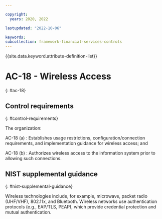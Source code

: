 ```yaml
---

copyright:
  years: 2020, 2022

lastupdated: "2022-10-06"

keywords: 
subcollection: framework-financial-services-controls
---
```


{{site.data.keyword.attribute-definition-list}}

               
# AC-18 - Wireless Access
{: #ac-18}

## Control requirements
{: #control-requirements}

The organization:

AC-18 (a)
    : Establishes usage restrictions, configuration/connection requirements, and implementation guidance for wireless access; and

AC-18 (b)
    : Authorizes wireless access to the information system prior to allowing such connections.

## NIST supplemental guidance
{: #nist-supplemental-guidance}

Wireless technologies include, for example, microwave, packet radio (UHF/VHF), 802.11x, and Bluetooth. Wireless networks use authentication protocols (e.g., EAP/TLS, PEAP), which provide credential protection and mutual authentication.





